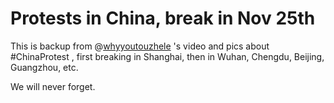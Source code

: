 # Protests in China, break in Nov 25th

This is backup from @[whyyoutouzhele](https://twitter.com/whyyoutouzhele) 's video and pics about #ChinaProtest , first breaking in Shanghai, then in Wuhan, Chengdu, Beijing, Guangzhou, etc. 

We will never forget.
